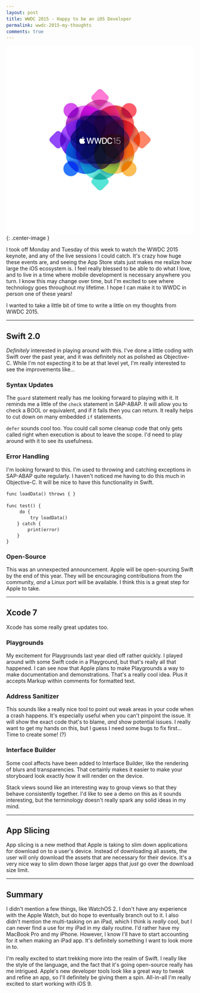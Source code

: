 ```yaml
---
layout: post
title: WWDC 2015 - Happy to be an iOS Developer
permalink: wwdc-2015-my-thoughts
comments: true
---
```


![WWDC15](/assets/wwdc15.jpg){: .center-image }

I took off Monday and Tuesday of this week to watch the WWDC 2015 keynote, and any of the live sessions I could catch. It's crazy how huge these events are, and seeing the App Store stats just makes me realize how large the iOS ecosystem is. I feel really blessed to be able to do what I love, and to live in a time where mobile development is necessary anywhere you turn. I know this may change over time, but I'm excited to see where technology goes throughout my lifetime. I hope I can make it to WWDC in person one of these years!

I wanted to take a little bit of time to write a little on my thoughts from WWDC 2015.

----

## Swift 2.0

*Definitely* interested in playing around with this. I've done a little coding with Swift over the past year, and it was definitely not as polished as Objective-C. While I'm not expecting it to be at that level yet, I'm really interested to see the improvements like...

### Syntax Updates

The `guard` statement really has me looking forward to playing with it. It reminds me a little of the `check` statement in SAP-ABAP. It will allow you to check a BOOL or equivalent, and if it fails then you can return. It really helps to cut down on many embedded `if` statements.

`defer` sounds cool too. You could call some cleanup code that only gets called right when execution is about to leave the scope. I'd need to play around with it to see its usefulness.

### Error Handling

I'm looking forward to this. I'm used to throwing and catching exceptions in SAP-ABAP quite regularly. I haven't noticed me having to do this much in Objective-C. It will be nice to have this functionality in Swift.

```
func loadData() throws { }

func test() {
	￼do {
		￼try loadData()
	} catch {
		print(error)
	}
}
```

### Open-Source

This was an unnexpected announcement. Apple will be open-sourcing Swift by the end of this year. They will be encouraging contributions from the community, *and* a Linux port will be available. I think this is a great step for Apple to take.

----

## Xcode 7

Xcode has some really great updates too.

### Playgrounds

My excitement for Playgrounds last year died off rather quickly. I played around with some Swift code in a Playground, but that's really all that happened. I can see now that Apple plans to make Playgrounds a way to make documentation and demonstrations. That's a really cool idea. Plus it accepts Markup within comments for formatted text.

### Address Sanitizer

This sounds like a really nice tool to point out weak areas in your code when a crash happens. It's especially useful when you can't pinpoint the issue. It will show the exact code that's to blame, *and* show potential issues. I really want to get my hands on this, but I guess I need some bugs to fix first... Time to create some! (?)

### Interface Builder

Some cool affects have been added to Interface Builder, like the rendering of blurs and transparencies. That certainly makes it easier to make your storyboard look exactly how it will render on the device.

Stack views sound like an interesting way to group views so that they behave consistently together. I'd like to see a demo on this as it sounds interesting, but the terminology doesn't really spark any solid ideas in my mind.

----

## App Slicing

App slicing is a new method that Apple is taking to slim down applications for download on to a user's device. Instead of downloading all assets, the user will only download the assets that are necessary for their device. It's a very nice way to slim down those larger apps that *just* go over the download size limit.

----

## Summary

I didn't mention a few things, like WatchOS 2. I don't have any experience with the Apple Watch, but do hope to eventually branch out to it. I also didn't mention the multi-tasking on an iPad, which I think is *really* cool, but I can never find a use for my iPad in my daily routine. I'd rather have my MacBook Pro and my iPhone. However, I know I'll have to start accounting for it when making an iPad app. It's definitely something I want to look more in to.

I'm really excited to start trekking more into the realm of Swift. I really like the style of the language, and the fact that it's going open-source really has me intrigued. Apple's new developer tools look like a great way to tweak and refine an app, so I'll definitely be giving them a spin. All-in-all I'm really excited to start working with iOS 9.
